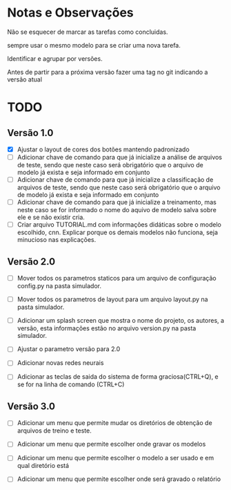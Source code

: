 # Notas e Observações

Não se esquecer de marcar as tarefas como concluidas.

sempre usar o mesmo modelo para se criar uma nova tarefa.

Identificar e agrupar por versões.

Antes de partir para a próxima versão fazer uma tag no git indicando a versão atual

# TODO

## Versão 1.0

- [X] Ajustar o layout de cores dos botões mantendo padronizado
- [ ] Adicionar chave de comando para que já inicialize a análise de arquivos de teste, sendo que neste caso será obrigatório que o arquivo de modelo já exista e seja informado em conjunto
- [ ] Adicionar chave de comando para que já inicialize a classificação de arquivos de teste, sendo que neste caso será obrigatório que o arquivo de modelo já exista e seja informado em conjunto
- [ ] Adicionar chave de comando para que já inicialize a treinamento, mas neste caso se for informado o nome do aquivo de modelo salva sobre ele e se não existir cria.
- [ ] Criar arquivo TUTORIAL.md com informações didáticas sobre o modelo escolhido, cnn. Explicar porque os demais modelos não funciona, seja minucioso nas explicações.

## Versão 2.0

- [ ] Mover todos os parametros staticos para um arquivo de configuração config.py na pasta simulador.
- [ ] Mover todos os parametros de layout para um arquivo layout.py na pasta simulador.
- [ ] Adicionar um splash screen que mostra o nome do projeto, os autores, a versão, esta informações estão no arquivo version.py na pasta simulador.
- [ ] Ajustar o parametro versão para 2.0
- [ ] Adicionar novas redes neurais
- [ ] Adicionar as teclas de saida do sistema de forma graciosa(CTRL+Q), e se for na linha de comando (CTRL+C)


## Versão 3.0

- [ ] Adicionar um menu que permite mudar os diretórios de obtenção de arquivos de treino e teste.
- [ ] Adicionar um menu que permite escolher onde gravar os modelos
- [ ] Adicionar um menu que permite escolher o modelo a ser usado e em qual diretório está
- [ ] Adicionar um menu que permite escolher onde será gravado o relatório

